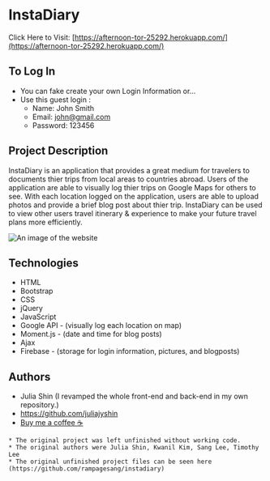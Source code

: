 # InstaDiary

Click Here to Visit: [https://afternoon-tor-25292.herokuapp.com/](https://afternoon-tor-25292.herokuapp.com/)

## To Log In
 - You can fake create your own Login Information or...
 - Use this guest login : 
   - Name: John Smith
   - Email: john@gmail.com
   - Password: 123456

## Project Description

InstaDiary is an application that provides a great medium for travelers to documents thier trips from local areas to countries abroad. Users of the application are able to visually log thier trips on Google Maps for others to see. With each location logged on the application, users are able to upload photos and provide a brief blog post about thier trip. InstaDiary can be used to view other users travel itinerary & experience to make your future travel plans more efficiently. 

![An image of the website](public/assets/images/insta-diary.png)

## Technologies

* HTML
* Bootstrap
* CSS
* jQuery
* JavaScript
* Google API - (visually log each location on map)
* Moment.js - (date and time for blog posts)
* Ajax
* Firebase - (storage for login information, pictures, and blogposts)

## Authors 
* Julia Shin (I revamped the whole front-end and back-end in my own repository.)
* https://github.com/juliajyshin
* [Buy me a coffee ☕️](https://ko-fi.com/juliajverie)

```
* The original project was left unfinished without working code.
* The original authors were Julia Shin, Kwanil Kim, Sang Lee, Timothy Lee
* The original unfinished project files can be seen here
(https://github.com/rampagesang/instadiary)
```

